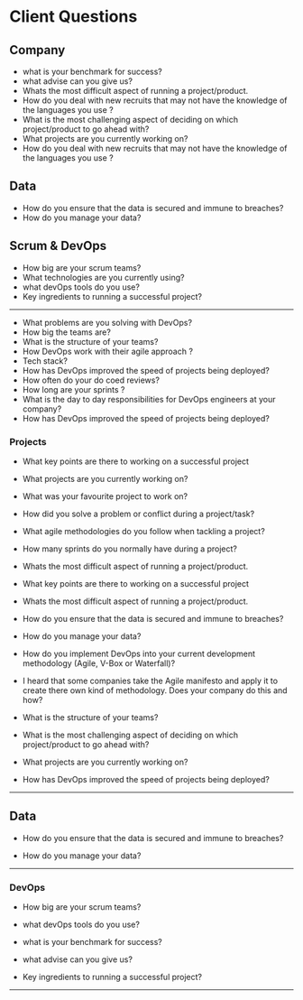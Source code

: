# Client Questions

## Company
* what is your benchmark for success?
* what advise can you give us?
* Whats the most difficult aspect of running a project/product.
* How do you deal with new recruits that may not have the knowledge of the languages you use ?
* What is the most challenging aspect of deciding on which project/product to go ahead with?
* What projects are you currently working on?
* How do you deal with new recruits that may not have the knowledge of the languages you use ?

## Data
* How do you ensure that the data is secured and immune to breaches?
* How do you manage your data?

## Scrum & DevOps
* How big are your scrum teams?
* What technologies are you currently using?
* what devOps tools do you use?
* Key ingredients to running a successful project?
---
* What problems are you solving with DevOps?
* How big the teams are?
* What is the structure of your teams?
* How DevOps work with their agile approach ?
* Tech stack?
* How has DevOps improved the speed of projects being deployed?
* How often do your do coed reviews?
* How long are your sprints ?
* What is the day to day responsibilities for DevOps engineers at your company?
* How has DevOps improved the speed of projects being deployed?


### Projects

* What key points are there to working on a successful project

* What projects are you currently working on?

* What was your favourite project to work on?

* How did you solve a problem or conflict during a project/task?

* What agile methodologies do you follow when tackling a project?

* How many sprints do you normally have during a project?

* Whats the most difficult aspect of running a project/product.

* What key points are there to working on a successful project

* Whats the most difficult aspect of running a project/product.

* How do you ensure that the data is secured and immune to breaches?

* How do you manage your data?

* How do you implement DevOps into your current development methodology (Agile, V-Box or Waterfall)?
* I heard that some companies take the Agile manifesto and apply it to create there own kind of methodology. Does your company do this and how?

* What is the structure of your teams?

* What is the most challenging aspect of deciding on which project/product to go ahead with?

* What projects are you currently working on?

* How has DevOps improved the speed of projects being deployed?

---

## Data

* How do you ensure that the data is secured and immune to breaches?

* How do you manage your data?

---

### DevOps

* How big are your scrum teams?

* what devOps tools do you use?

* what is your benchmark for success?

* what advise can you give us?

* Key ingredients to running a successful project?

---
